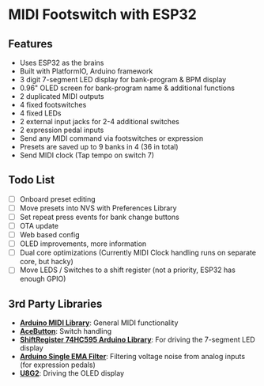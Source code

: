 # MIDI Footswitch with ESP32

## Features

- Uses ESP32 as the brains
- Built with PlatformIO, Arduino framework
- 3 digit 7-segment LED display for bank-program & BPM display
- 0.96" OLED screen for bank-program name & additional functions
- 2 duplicated MIDI outputs
- 4 fixed footswitches
- 4 fixed LEDs
- 2 external input jacks for 2-4 additional switches
- 2 expression pedal inputs
- Send any MIDI command via footswitches or expression
- Presets are saved up to 9 banks in 4 (36 in total)
- Send MIDI clock (Tap tempo on switch 7)

## Todo List

- [ ] Onboard preset editing
- [ ] Move presets into NVS with Preferences Library
- [ ] Set repeat press events for bank change buttons
- [ ] OTA update
- [ ] Web based config
- [ ] OLED improvements, more information
- [ ] Dual core optimizations (Currently MIDI Clock handling runs on separate core, but hacky)
- [ ] Move LEDS / Switches to a shift register (not a priority, ESP32 has enough GPIO)

## 3rd Party Libraries

- **[Arduino MIDI Library](https://github.com/FortySevenEffects/arduino_midi_library)**: General MIDI functionality
- **[AceButton](https://github.com/bxparks/AceButton)**: Switch handling
- **[ShiftRegister 74HC595 Arduino Library](https://github.com/Simsso/ShiftRegister74HC595)**: For driving the 7-segment LED display
- **[Arduino Single EMA Filter](https://github.com/luisllamasbinaburo/Arduino-SingleEmaFilter)**: Filtering voltage noise from analog inputs (for expression pedals)
- **[U8G2](https://github.com/olikraus/u8g2)**: Driving the OLED display
